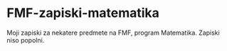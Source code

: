 # FMF-zapiski-matematika
Moji zapiski za nekatere predmete na FMF, program Matematika. Zapiski niso popolni.
